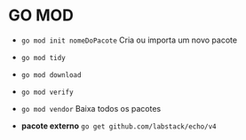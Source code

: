 # GO MOD

- `go mod init nomeDoPacote` Cria ou importa um novo pacote
- `go mod tidy`
- `go mod download`
- `go mod verify`
- `go mod vendor` Baixa todos os pacotes

- **pacote externo**  `go get github.com/labstack/echo/v4`